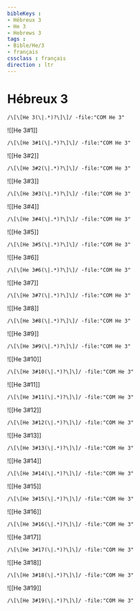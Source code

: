 ```yaml
---
bibleKeys : 
- Hébreux 3
- He 3
- Hebrews 3
tags : 
- Bible/He/3
- français
cssclass : français
direction : ltr
---
```


# Hébreux 3

```query
/\[\[He 3(\|.*)?\]\]/ -file:"COM He 3"
```



![[He 3#1]]

```query
/\[\[He 3#1(\|.*)?\]\]/ -file:"COM He 3"
```

![[He 3#2]]

```query
/\[\[He 3#2(\|.*)?\]\]/ -file:"COM He 3"
```

![[He 3#3]]

```query
/\[\[He 3#3(\|.*)?\]\]/ -file:"COM He 3"
```

![[He 3#4]]

```query
/\[\[He 3#4(\|.*)?\]\]/ -file:"COM He 3"
```

![[He 3#5]]

```query
/\[\[He 3#5(\|.*)?\]\]/ -file:"COM He 3"
```

![[He 3#6]]

```query
/\[\[He 3#6(\|.*)?\]\]/ -file:"COM He 3"
```

![[He 3#7]]

```query
/\[\[He 3#7(\|.*)?\]\]/ -file:"COM He 3"
```

![[He 3#8]]

```query
/\[\[He 3#8(\|.*)?\]\]/ -file:"COM He 3"
```

![[He 3#9]]

```query
/\[\[He 3#9(\|.*)?\]\]/ -file:"COM He 3"
```

![[He 3#10]]

```query
/\[\[He 3#10(\|.*)?\]\]/ -file:"COM He 3"
```

![[He 3#11]]

```query
/\[\[He 3#11(\|.*)?\]\]/ -file:"COM He 3"
```

![[He 3#12]]

```query
/\[\[He 3#12(\|.*)?\]\]/ -file:"COM He 3"
```

![[He 3#13]]

```query
/\[\[He 3#13(\|.*)?\]\]/ -file:"COM He 3"
```

![[He 3#14]]

```query
/\[\[He 3#14(\|.*)?\]\]/ -file:"COM He 3"
```

![[He 3#15]]

```query
/\[\[He 3#15(\|.*)?\]\]/ -file:"COM He 3"
```

![[He 3#16]]

```query
/\[\[He 3#16(\|.*)?\]\]/ -file:"COM He 3"
```

![[He 3#17]]

```query
/\[\[He 3#17(\|.*)?\]\]/ -file:"COM He 3"
```

![[He 3#18]]

```query
/\[\[He 3#18(\|.*)?\]\]/ -file:"COM He 3"
```

![[He 3#19]]

```query
/\[\[He 3#19(\|.*)?\]\]/ -file:"COM He 3"
```

